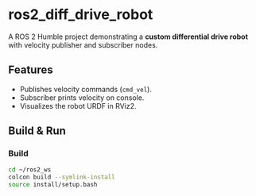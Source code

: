 # ros2_diff_drive_robot

A ROS 2 Humble project demonstrating a **custom differential drive robot** with velocity publisher and subscriber nodes.

## Features

- Publishes velocity commands (`cmd_vel`).  
- Subscriber prints velocity on console.  
- Visualizes the robot URDF in RViz2.

## Build & Run

### Build

```bash
cd ~/ros2_ws
colcon build --symlink-install
source install/setup.bash
